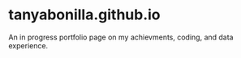 # tanyabonilla.github.io

An in progress portfolio page on my achievments, coding, and data experience.
